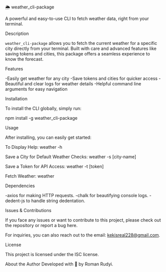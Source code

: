 🌦️ weather_cli-package

A powerful and easy-to-use CLI to fetch weather data, right from your terminal.

Description

`weather_cli-package` allows you to fetch the current weather for a specific city directly from your terminal.
Built with care and advanced features like saving tokens and cities, this package offers a seamless experience to know the forecast.

Features

-Easily get weather for any city
-Save tokens and cities for quicker access
-Beautiful and clear logs for weather details
-Helpful command line arguments for easy navigation

Installation

To install the CLI globally, simply run:

npm install -g weather_cli-package

Usage

After installing, you can easily get started:

To Display Help:
weather -h

Save a City for Default Weather Checks:
weather -s [city-name]

Save a Token for API Access:
weather -t [token]

Fetch Weather:
weather

Dependencies

-axios for making HTTP requests.
-chalk for beautifying console logs.
-dedent-js to handle string dedentation.

Issues & Contributions

If you face any issues or want to contribute to this project, please check out the repository or report a bug here.

For inquiries, you can also reach out to the email: kekisreal228@gmail.com.

License

This project is licensed under the ISC license.

About the Author
Developed with 💜 by Roman Rudyi.
